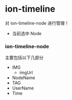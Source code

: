 # ion-timeline
对 ion-timeline-node 进行管理！
* 当前选中 Node

### ion-timeline-node
主要包括以下几部分
* IMG
  - imgUrl
* NodeName
* TAG
* UserName
* Time
